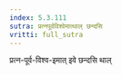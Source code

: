```yaml
---
index: 5.3.111
sutra: प्रत्नपूर्वविश्वेमात्थाल् छन्दसि
vritti: full_sutra
---
```


प्रत्न-पूर्व-विश्व-इमात् इवे छन्दसि थाल् 